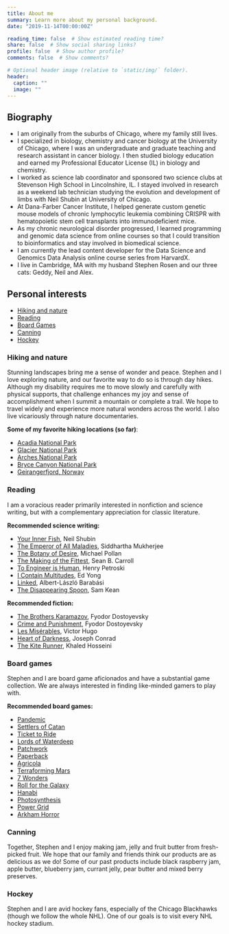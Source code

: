 ```yaml
---
title: About me
summary: Learn more about my personal background.
date: "2019-11-14T00:00:00Z"

reading_time: false  # Show estimated reading time?
share: false  # Show social sharing links?
profile: false  # Show author profile?
comments: false  # Show comments?

# Optional header image (relative to `static/img/` folder).
header:
  caption: ""
  image: ""
---
```


## Biography

- I am originally from the suburbs of Chicago, where my family still lives.
- I specialized in biology, chemistry and cancer biology at the University of Chicago, where I was an undergraduate and graduate teaching and research assistant in cancer biology. I then studied biology education and earned my Professional Educator License (IL) in biology and chemistry.
- I worked as science lab coordinator and sponsored two science clubs at Stevenson High School in Lincolnshire, IL. I stayed involved in research as a weekend lab technician studying the evolution and development of limbs with Neil Shubin at University of Chicago.
- At Dana-Farber Cancer Institute, I helped generate custom genetic mouse models of chronic lymphocytic leukemia combining CRISPR with hematopoietic stem cell transplants into immunodeficient mice.
- As my chronic neurological disorder progressed, I learned programming and genomic data science from online courses so that I could transition to bioinformatics and stay involved in biomedical science.
- I am currently the lead content developer for the Data Science and Genomics Data Analysis online course series from HarvardX.
- I live in Cambridge, MA with my husband Stephen Rosen and our three cats: Geddy, Neil and Alex.

## Personal interests

- [Hiking and nature](#hiking-and-nature)
- [Reading](#reading)
- [Board Games](#board-games)
- [Canning](#canning)
- [Hockey](#hockey)


### Hiking and nature

Stunning landscapes bring me a sense of wonder and peace. Stephen and I love exploring nature, and our favorite way to do so is through day hikes. Although my disability requires me to move slowly and carefully with physical supports, that challenge enhances my joy and sense of accomplishment when I summit a mountain or complete a trail. We hope to travel widely and experience more natural wonders across the world. I also live vicariously through nature documentaries.

**Some of my favorite hiking locations (so far)**:

- [Acadia National Park](https://www.nps.gov/acad/index.htm)
- [Glacier National Park](https://www.nps.gov/glac/index.htm)
- [Arches National Park](https://www.nps.gov/arch/index.htm)
- [Bryce Canyon National Park](https://www.nps.gov/brca/index.htm)
- [Geirangerfjord, Norway](https://www.visitnorway.com/places-to-go/fjord-norway/the-geirangerfjord/)

### Reading

I am a voracious reader primarily interested in nonfiction and science writing, but with a complementary appreciation for classic literature.

**Recommended science writing:**

- [Your Inner Fish](https://www.amazon.com/Your-Inner-Fish-Journey-3-5-Billion-Year/dp/0307277453/ref=sr_1_1?crid=UQX0GW3WYRYD&keywords=your+inner+fish&qid=1573825169&s=books&sprefix=your+in%2Cstripbooks%2C157&sr=1-1), Neil Shubin
- [The Emperor of All Maladies](https://www.amazon.com/Emperor-All-Maladies-Biography-Cancer/dp/1439170916/ref=sr_1_1?crid=ZYH8C6G2QG0P&keywords=emperor+of+all+maladies+by+siddhartha+mukherjee&qid=1573825195&s=books&sprefix=empero%2Cstripbooks%2C166&sr=1-1), Siddhartha Mukherjee
- [The Botany of Desire](https://www.amazon.com/Botany-Desire-Plants-Eye-View-World/dp/0375760393/ref=sr_1_1?crid=2AAV6WNORPU33&keywords=botany+of+desire&qid=1573825225&s=books&sprefix=botany+of+de%2Cstripbooks%2C150&sr=1-1), Michael Pollan
- [The Making of the Fittest](https://www.amazon.com/Making-Fittest-Ultimate-Forensic-Evolution/dp/0393330516/ref=sr_1_1?crid=5A91EGFPHKOR&keywords=making+of+the+fittest&qid=1573825262&s=books&sprefix=making+of+the+fi%2Cstripbooks%2C153&sr=1-1), Sean B. Carroll
- [To Engineer is Human](https://www.amazon.com/Engineer-Human-Failure-Successful-Design/dp/0679734163), Henry Petroski
- [I Contain Multitudes](https://www.amazon.com/Contain-Multitudes-Microbes-Within-Grander/dp/0062368605/ref=sr_1_2?crid=23MFV9FCUR48C&keywords=i+contain+multitudes+the+microbes+within+us&qid=1573825286&s=books&sprefix=i+contai%2Cstripbooks%2C158&sr=1-2), Ed Yong
- [Linked](https://www.amazon.com/Linked-Everything-Connected-Business-Everyday/dp/0465085733/ref=sr_1_1?crid=2DJC6A8Z7TN8U&keywords=linked+barabasi&qid=1573825310&s=books&sprefix=linked+ba%2Cstripbooks%2C168&sr=1-1), Albert-László Barabási
- [The Disappearing Spoon](https://www.amazon.com/Disappearing-Spoon-Madness-Periodic-Elements/dp/0316051632/ref=sr_1_1?crid=1LPKCKJTLI79X&keywords=disappearing+spoon&qid=1573825425&s=books&sprefix=disappearing+sp%2Cstripbooks%2C149&sr=1-1), Sam Kean


**Recommended fiction:**

- [The Brothers Karamazov](https://www.amazon.com/Brothers-Karamazov-Fyodor-Dostoevsky/dp/0374528373/ref=sr_1_2?crid=15M15C1AJJTJ&keywords=brothers+karamazov&qid=1573825954&s=books&sprefix=brothers+k%2Cstripbooks%2C160&sr=1-2), Fyodor Dostoyevsky
- [Crime and Punishment](https://www.amazon.com/Crime-Punishment-Volokhonsky-Translation-Classics/dp/0679734503/ref=sr_1_3?crid=2M4DBMW540EGL&keywords=crime+and+punishment&qid=1573825979&s=books&sprefix=crime+and+p%2Cstripbooks%2C189&sr=1-3), Fyodor Dostoyevsky
- [Les Misérables](https://www.amazon.com/Miserables-Penguin-Classics-Victor-Hugo/dp/0140444300), Victor Hugo
- [Heart of Darkness](https://www.amazon.com/Heart-Darkness-Joseph-Conrad/dp/1503275922), Joseph Conrad
- [The Kite Runner](https://www.amazon.com/Kite-Runner-Khaled-Hosseini/dp/159463193X/ref=sr_1_2?crid=15I78FURMQLRQ&keywords=kite+runner&qid=1573851773&s=books&sprefix=kite+%2Cstripbooks%2C162&sr=1-2), Khaled Hosseini

### Board games

Stephen and I are board game aficionados and have a substantial game collection. We are always interested in finding like-minded gamers to play with.

**Recommended board games:**

- [Pandemic](https://boardgamegeek.com/boardgame/30549/pandemic)
- [Settlers of Catan](https://boardgamegeek.com/boardgame/13/catan)
- [Ticket to Ride](https://boardgamegeek.com/boardgame/14996/ticket-ride-europe)
- [Lords of Waterdeep](https://boardgamegeek.com/boardgame/110327/lords-waterdeep)
- [Patchwork](https://boardgamegeek.com/boardgame/163412/patchwork)
- [Paperback](https://boardgamegeek.com/boardgame/141572/paperback)
- [Agricola](https://boardgamegeek.com/boardgame/31260/agricola)
- [Terraforming Mars](https://boardgamegeek.com/boardgame/167791/terraforming-mars)
- [7 Wonders](https://boardgamegeek.com/boardgame/68448/7-wonders)
- [Roll for the Galaxy](https://boardgamegeek.com/boardgame/132531/roll-galaxy)
- [Hanabi](https://boardgamegeek.com/boardgame/98778/hanabi)
- [Photosynthesis](https://boardgamegeek.com/boardgame/218603/photosynthesis)
- [Power Grid](https://boardgamegeek.com/boardgame/2651/power-grid)
- [Arkham Horror](https://boardgamegeek.com/boardgame/15987/arkham-horror)

### Canning

Together, Stephen and I enjoy making jam, jelly and fruit butter from fresh-picked fruit. We hope that our family and friends think our products are as delicious as we do! Some of our past products include black raspberry jam, apple butter, blueberry jam, currant jelly, pear butter and mixed berry preserves.

### Hockey

Stephen and I are avid hockey fans, especially of the Chicago Blackhawks (though we follow the whole NHL). One of our goals is to visit every NHL hockey stadium.